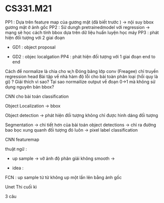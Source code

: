 # CS331.M21
PP1 : Dựa trên feature map của gương mặt (đã biết trước ) -> nội suy bbox gương mặt ở ảnh gốc
PP2 : Sử dungh pretrainedmodel với regression -> mạng sẽ học cách tính bbox dựa trên dữ liệu huấn luyện học máy
PP3 : phát hiện đối tượng với 2 giai đoạn
    
* GD1 : object proposal
    
* GD2 : objec localgation
PP4 : phát hiện đối tượng với 1 giai đoạn end to end

Cách để normalize là chia cho w,h
Đóng băng lớp conv (Freagee)
chỉ truyền regression head
Bài tập về nhà
hàm độ lỗi cho bài toàn phân loại (hồi quy là gì) ? Giải thích vì sao?
Tại sao normailize output về đoạn 0->1 mà không sử dụng nguyên bản bbox?

CNN cho bài toán classification

Object Localization -> bbox

Object detection -> phát hiện đối tượng không chỉ được hình dáng đối tượng

Segmentation -> chi tiết hơn của bài toán object detections -> chỉ ra đường bao bọc xung quanh đối tượng đó luôn -> pixel label classification

CNN featuremap

thuật ngữ :

* up sample -> vỡ ảnh độ phân giải không smooth -> 
    
* idea : 

FCN :
up sample từ từ không up một lần lên bằng ảnh gốc

Unet
Thi cuối kì

3 câu
